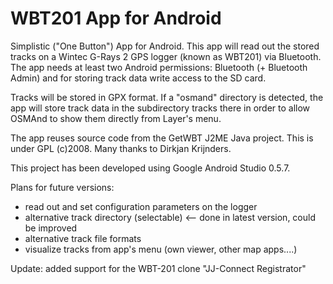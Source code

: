 WBT201 App for Android
======================

Simplistic ("One Button") App for Android. This app will read out the stored tracks on a Wintec G-Rays 2 GPS logger (known as WBT201) via Bluetooth.
The app needs at least two Android permissions: Bluetooth (+ Bluetooth Admin) and for storing track data write access to the SD card.

Tracks will be stored in GPX format. If a "osmand" directory is detected, the app will store track data in the subdirectory tracks there in order to allow OSMAnd to show them directly from Layer's menu.

The app reuses source code from the GetWBT J2ME Java project. This is under GPL (c)2008. Many thanks to Dirkjan Krijnders.

This project has been developed using Google Android Studio 0.5.7.

Plans for future versions:
* read out and set configuration parameters on the logger
* alternative track directory (selectable) <-- done in latest version, could be improved
* alternative track file formats
* visualize tracks from app's menu (own viewer, other map apps....)

Update: added support for the WBT-201 clone "JJ-Connect Registrator"